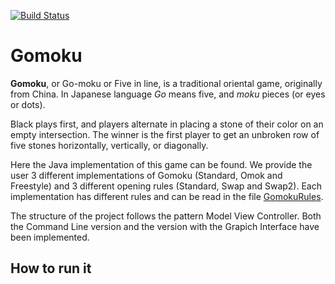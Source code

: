  [![Build Status](https://travis-ci.com/michelaventurini96/Gomoku3.svg?branch=master)](https://travis-ci.com/michelaventurini96/Gomoku3)
# Gomoku

**Gomoku**, or Go-moku or Five in line, is a traditional oriental game, originally from China. In Japanese language *Go* means five, and *moku* pieces (or eyes or dots).

Black plays first, and players alternate in placing a stone of their color on an empty intersection. The winner is the first player to get an unbroken row of five stones horizontally, vertically, or diagonally.

Here the Java implementation of this game can be found. We provide the user 3 different implementations of Gomoku (Standard, Omok and Freestyle) and 3 different opening rules (Standard, Swap and Swap2). Each implementation has different rules and can be read in the file [GomokuRules](https://github.com/michelaventurini96/Gomoku3/blob/master/GomokuRules.pdf). 

The structure of the project follows the pattern Model View Controller. Both the Command Line version and the version with the Grapich Interface have been implemented. 

## How to run it
